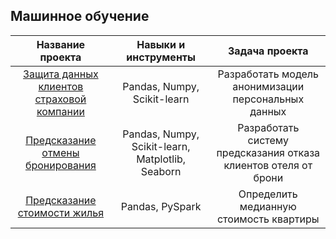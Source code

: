<!--### Hi there 👋


**sashitina/sashitina** is a ✨ _special_ ✨ repository because its `README.md` (this file) appears on your GitHub profile.

Here are some ideas to get you started:

- 🔭 I’m currently working on ...
- 🌱 I’m currently learning ...
- 👯 I’m looking to collaborate on ...
- 🤔 I’m looking for help with ...
- 💬 Ask me about ...
- 📫 How to reach me: ...
- 😄 Pronouns: ...
- ⚡ Fun fact: ...

# Проекты
## Анализ данных

| Название проекта                                      | Навыки и инструменты       | Задача проекта               |
|:-----------------------------------------------------:|:------------------------:|:---------------------------: |
|[Определение перспективного тарифа для телеком компании]| Pandas, Numpy, Matplotlib, описательная статистика, проверка статистических гипотез | На основе данных клиентов оператора сотовой связи проанализировать поведение клиентов и поиск оптимального тарифа |
-->
## Машинное обучение

| Название проекта                                      | Навыки и инструменты        | Задача проекта              |
|:-----------------------------------------------------:| :------------------------:|:---------------------------:|
|[Защита данных клиентов страховой компании](https://github.com/sashitina/personal-data-protection)| Pandas, Numpy, Scikit-learn | Разработать модель анонимизации персональных данных |
|[Предсказание отмены бронирования](https://github.com/sashitina/churn-prediction) | Pandas, Numpy, Scikit-learn, Matplotlib, Seaborn | Разработать систему предсказания отказа клиентов отеля от брони |
|[Предсказание стоимости жилья](https://github.com/sashitina/predicting-house-prices-pyspark) | Pandas, PySpark | Определить медианную стоимость квартиры |
